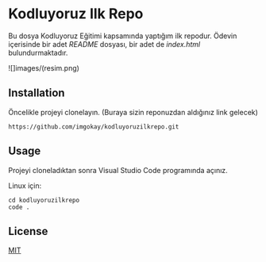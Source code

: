 # Kodluyoruz Ilk Repo

Bu dosya Kodluyoruz Eğitimi kapsamında yaptığım ilk repodur. Ödevin içerisinde bir adet *README* dosyası, bir adet de *index.html* bulundurmaktadır.

![]images/(resim.png)


## Installation

Öncelikle projeyi clonelayın. (Buraya sizin reponuzdan aldığınız link gelecek)
``` 
https://github.com/imgokay/kodluyoruzilkrepo.git
```  

## Usage

Projeyi cloneladıktan sonra Visual Studio Code programında açınız.

Linux için:
```  
cd kodluyoruzilkrepo
code .

```  
## License

[MIT](https://choosealicense.com/licenses/mit/)
